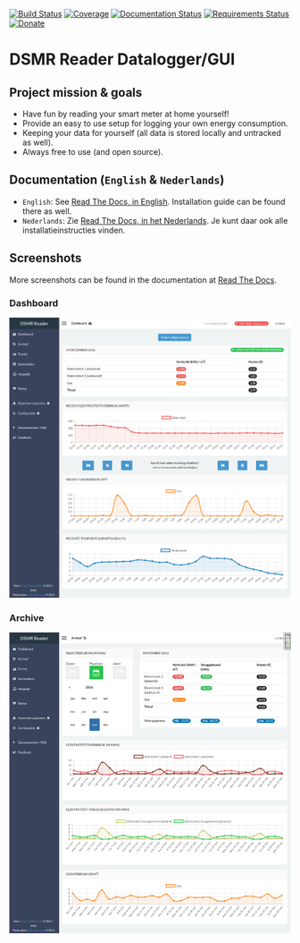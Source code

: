 [![Build Status](https://travis-ci.org/dennissiemensma/dsmr-reader.svg?branch=master)](https://travis-ci.org/dennissiemensma/dsmr-reader)
[![Coverage](https://codecov.io/github/dennissiemensma/dsmr-reader/coverage.svg?branch=master)](https://codecov.io/gh/dennissiemensma/dsmr-reader/branch/master)
[![Documentation Status](https://readthedocs.org/projects/dsmr-reader/badge/?version=latest)](https://dsmr-reader.readthedocs.io/en/latest/?badge=latest)
[![Requirements Status](https://requires.io/github/dennissiemensma/dsmr-reader/requirements.svg?branch=master)](https://requires.io/github/dennissiemensma/dsmr-reader/requirements/?branch=master)
[![Donate](https://img.shields.io/badge/Donate-PayPal-green.svg)](https://www.paypal.me/DSiemensma)

# DSMR Reader Datalogger/GUI

## Project mission & goals
- Have fun by reading your smart meter at home yourself!
- Provide an easy to use setup for logging your own energy consumption.
- Keeping your data for yourself (all data is stored locally and untracked as well).
- Always free to use (and open source).


## Documentation (`English` & `Nederlands`)
- `English`: See [Read The Docs, in English](https://dsmr-reader.readthedocs.io/en/latest/). Installation guide can be found there as well.
- `Nederlands`: Zie [Read The Docs, in het Nederlands](https://dsmr-reader.readthedocs.io/nl/latest/). Je kunt daar ook alle installatieinstructies vinden.


## Screenshots
More screenshots can be found in the documentation at [Read The Docs](https://dsmr-reader.readthedocs.io/en/latest/screenshots.html).


### Dashboard
![Dashboard](docs/_static/screenshots/dashboard.png)


### Archive
![Archive](docs/_static/screenshots/archive.png)
